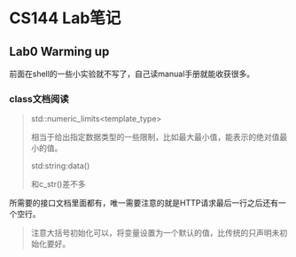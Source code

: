# CS144 Lab笔记

## Lab0 Warming up

前面在shell的一些小实验就不写了，自己读manual手册就能收获很多。

### class文档阅读

> std::numeric_limits<template_type>
>
> 相当于给出指定数据类型的一些限制，比如最大最小值，能表示的绝对值最小的值。
>
> std:string:data()
>
> 和c_str()差不多

所需要的接口文档里面都有，唯一需要注意的就是HTTP请求最后一行之后还有一个空行。

> 注意大括号初始化可以，将变量设置为一个默认的值，比传统的只声明未初始化要好。